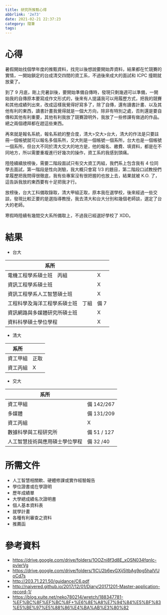 ```yaml
---
title: 研究所推甄心得
abbrlink: '2e73'
date: 2021-02-21 22:37:23
category: 隨筆
tags:
---
```


# 心得
暑假開始找個學年度的推甄資料，找完以後想說要開始弄資料，結果都在忙競賽的實情，一開始鎖定的台成清交四間的資工系，不過後來成大的面試和 ICPC 撞期就放棄了。

<!-- more -->

到了 9 月底，剛上完暑訓後，要開始準備自傳時，發現只剩幾週可以準備，一開始我的自傳原本要寫成作文形式的，後來有人提議我可以用履歷方式，把我的競賽和其他成績列出來，改成這樣我覺得好寫多了，除了自傳，還有讀書計畫、以及其他有利的東西，讀書計畫我覺得就是一個大方向，除非有特別之處，否則還是要自傳和其他有利重要，其他有利我放了競賽證明外，我放了一些修課有做過的作品。總之兩個禮拜都在趕這些東西。

再來就是報名系統，報名系統的整合度，清大>交大>台大，清大的作法是只要註冊一個帳號就可以報名多個系所，交大則是一個帳號一個系所，台大也是一個帳號一個系所，但台大不同於清大交大的地方是，他的報名、繳費、填資料，都是在不同地方，所以需要重複進行好幾次的操作，資工系的我感到頭痛。

陸陸續續放榜後，需要二階段面試只有交大資工丙組，我們系上包含我有 4 位同學去面試，第一階段是性向測驗，我大概只會寫 1/3 的題目，第二階段口試教授們拿履歷把我問得很徹底，我有些專案沒有很把握的也放上去，結果就被 K.O. 了，這告訴我放的東西要有十足把我才行。

放榜後，台大工科備取錄取，清大甲組正取，原本我在選學校，後來經過一些交談，發現比較正要的是選指導教授，我去清大和台大分別和幾個老師談，選定了台大的老師。

寒假時陸續有幾間交大系所備取上，不過我已經選好學校了 XDD。


# 結果

* 台大

| 系所                               |      |
| ---------------------------------- | ---- |
| 電機工程學系碩士班　丙組           | X    |
| 資訊工程學系碩士班                 | X    |
| 資訊工程學系人工智慧碩士班         | X    |
| 工程科學及海洋工程學系碩士班　丁組 | 備 7 |
| 資訊網路與多媒體研究所碩士班       | X    |
| 資料科學碩士學位學程               | X    |


* 清大

| 系所 |      |
| ---- | ---- |
| 資工甲組 | 正取 |
| 資工丙組 | X    |


* 交大

| 系所                           |                           |
| ------------------------------ | ------------------------- |
| 資工甲組                           | 備 142/267                |
| 多媒體                         | 備 131/209                |
| 資工丙組                           | X                         |
| 數據科學與工程研究所           | 備 51 / 127               |
| 人工智慧技術與應用碩士學位學程 | 備 32 /40 |

# 所需文件
* 人工智慧相關軟、硬體修課或實作經驗報告
* 學位證書或在學證明
* 歷年成績單
* 大學總成績名次證明書
* 個人基本資料表
* 就學計畫
* 各種有利審查之資料
* 推薦函

# 參考資料
* https://drive.google.com/drive/folders/1OOZni8f3d8E_xOSN034fqnIc-pvlerVg
* https://drive.google.com/drive/folders/1ICU2b6evGXij5ItbAg9pg5haIVUoCd7s
* http://203.71.221.50/guidance/C6.pdf
* http://naivered.github.io/2017/12/01/Diary/20171201-Master-application-record-1/
* https://blog.xuite.net/neko780214/wretch/188347781-%EF%BC%8F%EF%BC%8F+%E6%8E%A8%E7%94%84%E5%BF%83%E5%BE%97%E5%88%86%E4%BA%AB%E3%80%82

